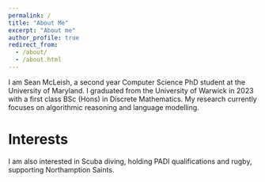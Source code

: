 ```yaml
---
permalink: /
title: "About Me"
excerpt: "About me"
author_profile: true
redirect_from: 
  - /about/
  - /about.html
---
```

I am Sean McLeish, a second year Computer Science PhD student at the University of Maryland.
I graduated from the University of Warwick in 2023 with a first class BSc (Hons) in Discrete Mathematics.
My research currently focuses on algorithmic reasoning and language modelling.

Interests
====
I am also interested in Scuba diving, holding PADI qualifications and rugby, supporting Northamption Saints.